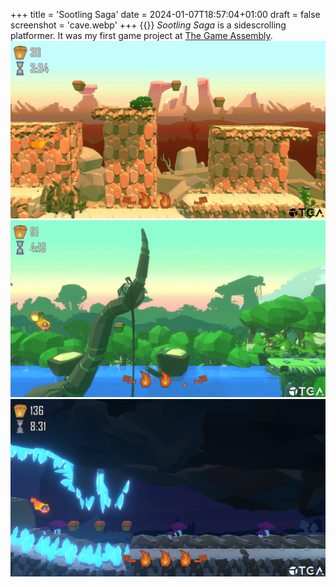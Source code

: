 +++
title = 'Sootling Saga'
date = 2024-01-07T18:57:04+01:00
draft = false
screenshot = 'cave.webp'
+++
{{<youtube id="whfLbvExxHE" title="Sootling Saga trailer">}}
_Sootling Saga_ is a sidescrolling platformer. It was my first game project at [The Game Assembly](https://thegameassembly.com).
![Desert biome in Sootling Saga.](desert.webp)
![Jungle biome in Sootling Saga.](jungle.webp)
![Cave biome in Sootling Saga.](cave.webp)